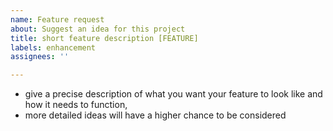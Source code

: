 ```yaml
---
name: Feature request
about: Suggest an idea for this project
title: short feature description [FEATURE]
labels: enhancement
assignees: ''

---
```


- give a precise description of what you want your feature to look like and how it needs to function,
- more detailed ideas will have a higher chance to be considered

